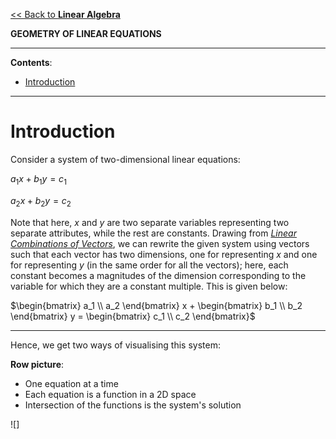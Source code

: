 <head>
  <script>
    MathJax = {
      tex: {
        inlineMath: [['$', '$']]
      }
    };
  </script>
  <script id="MathJax-script" async
    src="https://cdn.jsdelivr.net/npm/mathjax@3/es5/tex-chtml.js">
  </script>
</head>

[<< Back to **Linear Algebra**](https://pranigopu.github.io/mathematics/linear-algebra)

**GEOMETRY OF LINEAR EQUATIONS**

---

**Contents**:

- [Introduction](#introduction)

---

# Introduction
Consider a system of two-dimensional linear equations:

$a_1x + b_1y = c_1$

$a_2x + b_2y = c_2$

Note that here, $x$ and $y$ are two separate variables representing two separate attributes, while the rest are constants. Drawing from [_Linear Combinations of Vectors_](https://pranigopu.github.io/mathematics/linear-algebra/linear-combos-of-vectors.html), we can rewrite the given system using vectors such that each vector has two dimensions, one for representing $x$ and one for representing $y$ (in the same order for all the vectors); here, each constant becomes a magnitudes of the dimension corresponding to the variable for which they are a constant multiple. This is given below:

$\begin{bmatrix} a_1 \\ a_2 \end{bmatrix} x + \begin{bmatrix} b_1 \\ b_2 \end{bmatrix} y = \begin{bmatrix} c_1 \\ c_2 \end{bmatrix}$

---

Hence, we get two ways of visualising this system:

**Row picture**:

- One equation at a time
- Each equation is a function in a 2D space
- Intersection of the functions is the system's solution

![]